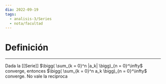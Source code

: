 ```yaml
---
dia: 2022-09-19
tags:
  - analisis-3/Series
  - nota/facultad
---
```

# Definición
---
Dada la [[Serie]] $\bigg( \sum_{k = 0}^n |a_k| \bigg)_{n = 0}^\infty$ converge, entonces $\bigg( \sum_{k = 0}^n a_k \bigg)_{n = 0}^\infty$ converge. No vale la reciproca